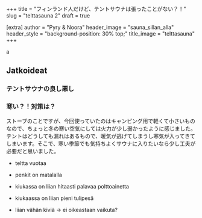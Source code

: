 +++
title = "フィンランド人だけど、テントサウナは張ったことがない？！"
slug = "telttasauna 2"
draft = true

[extra]
author = "Pyry & Noora"
header_image = "sauna_sillan_alla"
header_style = "background-position: 30% top;"
title_image = "telttasauna"
+++

a

<!-- more -->


## Jatkoideat

### テントサウナの良し悪し

### 寒い？！対策は？

ストーブのことですが、今回使っていたのはキャンピング用で軽くて小さいものなので、ちょっと冬の寒い空気にしては火力が少し弱かったように感じました。テントはどうしても漏れはあるもので、暖気が逃げてしまうし寒気が入ってきてしまいます。そこで、寒い季節でも気持ちよくサウナに入りたいなら少し工夫が必要だと思いました。

- teltta vuotaa
- penkit on matalalla
- kiukassa on liian hitaasti palavaa polttoainetta
- kiukaassa on liian pieni tulipesä

- liian vähän kiviä -> ei oikeastaan vaikuta?
